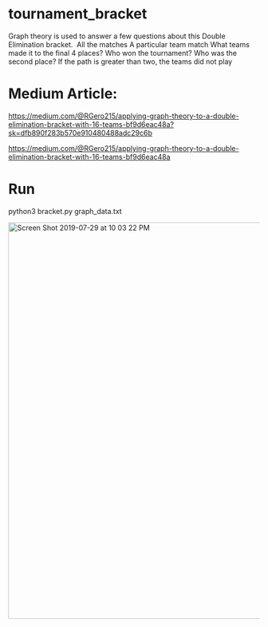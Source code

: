 # tournament_bracket
Graph theory is used to answer a few questions about this Double Elimination bracket. 
All the matches
A particular team match
What teams made it to the final 4 places?
Who won the tournament?
Who was the second place?
If the path is greater than two, the teams did not play

# Medium Article:
https://medium.com/@RGero215/applying-graph-theory-to-a-double-elimination-bracket-with-16-teams-bf9d6eac48a?sk=dfb890f283b570e910480488adc29c6b

https://medium.com/@RGero215/applying-graph-theory-to-a-double-elimination-bracket-with-16-teams-bf9d6eac48a

# Run
python3 bracket.py graph_data.txt

<img width="794" alt="Screen Shot 2019-07-29 at 10 03 22 PM" src="https://user-images.githubusercontent.com/10387470/62102176-dad28880-b24c-11e9-8dfc-3dae6e36e907.png">
